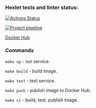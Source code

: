 ### Hexlet tests and linter status:
[![Actions Status](https://github.com/bigspawn100/devops-for-programmers-project-lvl1/workflows/hexlet-check/badge.svg)](https://github.com/bigspawn100/devops-for-programmers-project-lvl1/actions)

[![Project pipeline](https://github.com/bigspawn100/devops-for-programmers-project-lvl1/actions/workflows/pull.yml/badge.svg?branch=main)](https://github.com/bigspawn100/devops-for-programmers-project-lvl1/actions/workflows/pull.yml)

[Docker Hub](https://hub.docker.com/repository/docker/bigspawn/devops-for-programmers-project-lvl1)

### Commands

`make up` - run service.

`make build` - build image.

`make test` - test service.

`make push` - publish image to Docker Hub.

`make ci` - build, test, publish image.
